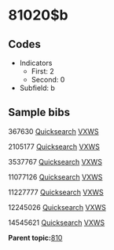 # 81020$b

## Codes

-   Indicators
    -   First: 2
    -   Second: 0
-   Subfield: b

## Sample bibs

367630 [Quicksearch](https://search.library.yale.edu/catalog/367630) [VXWS](http://prodorbis.library.yale.edu:7014/vxws/GetHoldingsService?bibId=367630)

2105177 [Quicksearch](https://search.library.yale.edu/catalog/2105177) [VXWS](http://prodorbis.library.yale.edu:7014/vxws/GetHoldingsService?bibId=2105177)

3537767 [Quicksearch](https://search.library.yale.edu/catalog/3537767) [VXWS](http://prodorbis.library.yale.edu:7014/vxws/GetHoldingsService?bibId=3537767)

11077126 [Quicksearch](https://search.library.yale.edu/catalog/11077126) [VXWS](http://prodorbis.library.yale.edu:7014/vxws/GetHoldingsService?bibId=11077126)

11227777 [Quicksearch](https://search.library.yale.edu/catalog/11227777) [VXWS](http://prodorbis.library.yale.edu:7014/vxws/GetHoldingsService?bibId=11227777)

12245026 [Quicksearch](https://search.library.yale.edu/catalog/12245026) [VXWS](http://prodorbis.library.yale.edu:7014/vxws/GetHoldingsService?bibId=12245026)

14545621 [Quicksearch](https://search.library.yale.edu/catalog/14545621) [VXWS](http://prodorbis.library.yale.edu:7014/vxws/GetHoldingsService?bibId=14545621)

**Parent topic:**[810](../../tags/810/810.md)

